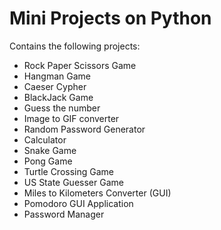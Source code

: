 # Mini Projects on Python
Contains the following projects:
+ Rock Paper Scissors Game
+ Hangman Game
+ Caeser Cypher
+ BlackJack Game
+ Guess the number
+ Image to GIF converter
+ Random Password Generator
+ Calculator
+ Snake Game
+ Pong Game
+ Turtle Crossing Game
+ US State Guesser Game
+ Miles to Kilometers Converter (GUI)
+ Pomodoro GUI Application
+ Password Manager